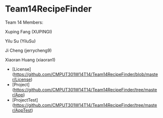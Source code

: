 Team14RecipeFinder
==================
Team 14 Members:

   Xuping Fang (XUPINGI)

   Yilu Su (YiluSu)

   Ji Cheng (jerrycheng9)

   Xiaoran Huang (xiaoran1)

* [License] (https://github.com/CMPUT301W14T14/Team14RecipeFinder/blob/master/License)
* [Project] (https://github.com/CMPUT301W14T14/Team14RecipeFinder/tree/master/App)
* [ProjectTest] (https://github.com/CMPUT301W14T14/Team14RecipeFinder/tree/master/AppTest)
